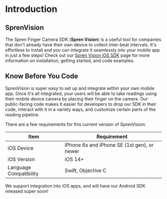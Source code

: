 # Introduction

## SprenVision

The Spren Finger Camera SDK (**Spren Vision**) is a useful tool for companies that don't already have their own device to collect inter-beat intervals. It's effortless to install and you can integrate it seamlessly into your mobile app in just a few steps! Check out our [Spren Vision iOS SDK](https://docs.spren.com/sprenvision/WuSv-spren-vision-ios-sdk) page for more information on installation, getting started, and code examples.

## Know Before You Code

SprenVision is super easy to set up and integrate within your own mobile app. Once it's all integrated, your users will be able to take readings using their mobile device camera by placing their finger on the camera. Our public-facing code makes it easier for developers to drop our SDK in their code, interact with it in a variety ways, and customize certain parts of the reading pipeline.

There are a few requirements for this current version of SprenVision:

| **Item**               | **Requirement**                             |
| ---------------------- | ------------------------------------------- |
| iOS Device             | iPhone 6s and iPhone SE (1st gen), or newer |
| iOS Version            | iOS 14+                                     |
| Language Compatibility | Swift, Objective C                          |

We support integration into iOS apps, and will have our Android SDK released super soon!

